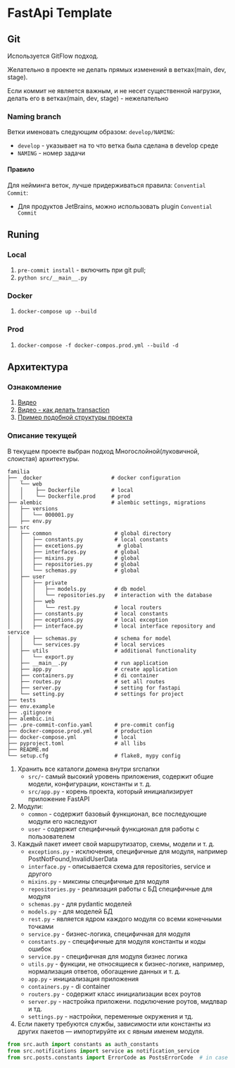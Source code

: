 # FastApi Template

## Git
Используется GitFlow подход. 

Желательно в проекте не делать прямых изменений в ветках(main, dev, stage). 

Если коммит не является важным, и не несет существенной нагрузки, делать его в ветках(main, dev, stage) - нежелательно 

### Naming branch
Ветки именовать следующим образом: `develop/NAMING`:
- `develop` - указывает на то что ветка была сделана в develop среде
- `NAMING` - номер задачи

#### Правило
Для нейминга веток, лучше придерживаться правила: `Convential Commit`:
- Для продуктов JetBrains, можно использовать plugin `Convential Commit`

## Runing
### Local
1. `pre-commit install` - включить при git pull;
2. `python src/__main__.py`

### Docker
1. `docker-compose up --build`

### Prod
1. `docker-compose -f docker-compos.prod.yml --build -d`

## Архитектура

### Ознакомление
1. [Видео](https://youtu.be/8Im74b55vFc)
2. [Видео - как делать transaction](https://www.youtube.com/watch?v=TaYg23VkCRI)
3. [Пример подобной структуры проекта](https://github.com/zhanymkanov/fastapi-best-practices/blob/master/README.md)

### Описание текущей
В текущем проекте выбран подход Многослойной(луковичной, слоистая) архитектуры.
```
familia
├── _docker                      # docker configuration
│   └── web
│   │    ├── Dockerfile          # local
│   │    └── Dockerfile.prod     # prod
├── alembic                      # alembic settings, migrations
│   ├── versions
│   │   └── 000001.py
│   ├── env.py
├── src
│   ├── common                    # global directory
│   │   ├── constants.py          # local constants
│   │   ├── excetions.py           # global
│   │   ├── interfaces.py         # global
│   │   ├── mixins.py             # global
│   │   ├── repositories.py       # global
│   │   └── schemas.py            # global
│   ├── user
│   │   ├── private
│   │   │   ├── models.py         # db model
│   │   │   └── repositories.py   # interaction with the database
│   │   ├── web
│   │   │   └── rest.py           # local routers
│   │   ├── constants.py          # local constants
│   │   ├── eceptions.py          # local exception
│   │   ├── interface.py          # local interface repository and service
│   │   ├── schemas.py            # schema for model
│   │   └── services.py           # local services
│   ├── utils                     # additional functionality
│   │   └── export.py
│   ├── __main__.py               # run application
│   ├── app.py                    # create application
│   ├── containers.py             # di container
│   ├── routes.py                 # set all routes
│   ├── server.py                 # setting for fastapi
│   └── setting.py                # settings for project
├── tests
├── env.example
├── .gitignore
├── alembic.ini
├── .pre-commit-confio.yaml       # pre-commit config
├── docker-compose.prod.yml       # production
├── docker-compose.yml            # local
├── pyproject.toml                # all libs
├── README.md
└── setup.cfg                     # flake8, mypy config
```
1. Хранить все каталоги домена внутри srcпапки
    - `src/`- самый высокий уровень приложения, содержит общие модели, конфигурации, константы и т. д.
    - `src/app.py` - корень проекта, который инициализирует приложение FastAPI
2. Модули:
   - `common` - содержит базовый функционал, все последующие модули его наследуют
   - `user` - содержит специфичный функционал для работы с пользователем
3. Каждый пакет имеет свой маршрутизатор, схемы, модели и т. д.
    - `exceptions.py` - исключения, специфичные для модуля, например PostNotFound,InvalidUserData
    - `interface.py` - описывается схема для repositories, service и другого
    - `mixins.py` - миксины специфичные для модуля
    - `repositories.py` - реализация работы с БД специфичные для модуля
    - `schemas.py` - для pydantic моделей
    - `models.py` - для моделей БД
    - `rest.py` - является ядром каждого модуля со всеми конечными точками
    - `service.py` - бизнес-логика, специфичная для модуля
    - `constants.py` - специфичные для модуля константы и коды ошибок
    - `service.py` - специфичная для модуля бизнес логика
    - `utils.py` - функции, не относящиеся к бизнес-логике, например, нормализация ответов, обогащение данных и т. д.
    - `app.py` - инициализация приложения
    - `containers.py` - di container
    - `routers.py` - содержит класс инициализации всех роутов
    - `server.py` - настройка приложени. подключение роутов, мидлвар и тд.
    - `settings.py` - настройки, переменные окружения и тд.
4. Если пакету требуются службы, зависимости или константы из других пакетов — импортируйте их с явным именем модуля.
```python
from src.auth import constants as auth_constants
from src.notifications import service as notification_service
from src.posts.constants import ErrorCode as PostsErrorCode  # in case we have Standard ErrorCode in constants module of each package
```